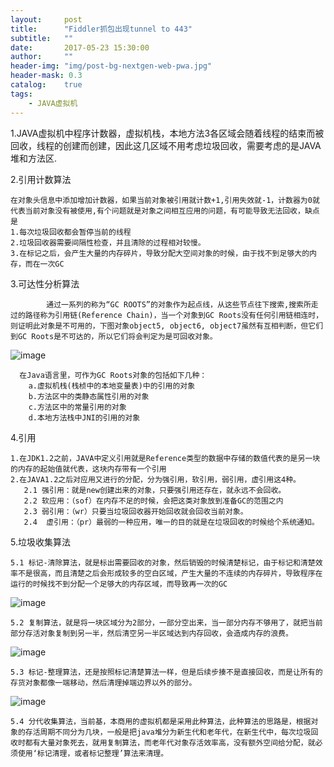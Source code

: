 ```yaml
---
layout:     post
title:      "Fiddler抓包出现tunnel to 443"
subtitle:   ""
date:       2017-05-23 15:30:00
author:     ""
header-img: "img/post-bg-nextgen-web-pwa.jpg"
header-mask: 0.3
catalog:    true
tags:
    - JAVA虚拟机
---
```

1.JAVA虚拟机中程序计数器，虚拟机栈，本地方法3各区域会随着线程的结束而被回收，线程的创建而创建，因此这几区域不用考虑垃圾回收，需要考虑的是JAVA堆和方法区.

2.引用计数算法

    在对象头信息中添加增加计数器，如果当前对象被引用就计数+1,引用失效就-1，计数器为0就代表当前对象没有被使用,有个问题就是对象之间相互应用的问题，有可能导致无法回收，缺点是
    1.每次垃圾回收都会暂停当前的线程
    2.垃圾回收器需要间隔性检查，并且清除的过程相对较慢。
    3.在标记之后，会产生大量的内存碎片，导致分配大空间对象的时候，由于找不到足够大的内存，而在一次GC


3.可达性分析算法

            通过一系列的称为“GC ROOTS”的对象作为起点线，从这些节点往下搜索,搜索所走过的路径称为引用链(Reference Chain)，当一个对象到GC Roots没有任何引用链相连时，则证明此对象是不可用的，下图对象object5, object6, object7虽然有互相判断，但它们到GC Roots是不可达的，所以它们将会判定为是可回收对象。


![image](http://wx2.sinaimg.cn/large/9f723435ly1ffm5rohlktj20lh0c6n1j.jpg)



      在Java语言里，可作为GC Roots对象的包括如下几种：
        a.虚拟机栈(栈桢中的本地变量表)中的引用的对象
        b.方法区中的类静态属性引用的对象
        c.方法区中的常量引用的对象
        d.本地方法栈中JNI的引用的对象



4.引用

    1.在JDK1.2之前，JAVA中定义引用就是Reference类型的数据中存储的数值代表的是另一块的内存的起始值就代表，这块内存带有一个引用
    2.在JAVA1.2之后对应用又进行的分配，分为强引用，软引用，弱引用，虚引用这4种。
       2.1 强引用：就是new创建出来的对象，只要强引用还存在，就永远不会回收。
       2.2 软应用：（sof）在内存不足的时候，会把这类对象放到准备GC的范围之内
       2.3 弱引用：（wr）只要当垃圾回收器开始回收就会回收当前对象。
       2.4  虚引用：（pr）最弱的一种应用，唯一的目的就是在垃圾回收的时候给个系统通知。


5.垃圾收集算法

    5.1 标记-清除算法，就是标出需要回收的对象，然后销毁的时候清楚标记，由于标记和清楚效率不是很高，而且清楚之后会形成较多的空白区域，产生大量的不连续的内存碎片，导致程序在运行的时候找不到分配一个足够大的内存区域，而导致再一次的GC


![image](http://ws2.sinaimg.cn/large/9f723435ly1ffu6ws1wcmj20ki0a6mzg.jpg)




    5.2 复制算法，就是将一块区域分为2部分，一部分空出来，当一部分内存不够用了，就把当前部分存活对象复制到另一半，然后清空另一半区域达到内存回收，会造成内存的浪费。


![image](http://wx3.sinaimg.cn/large/9f723435ly1ffu79cdrq5j20iq09y0vt.jpg)


    5.3 标记-整理算法，还是按照标记清楚算法一样，但是后续步揍不是直接回收，而是让所有的存货对象都像一端移动，然后清理掉端边界以外的部分。

![image](http://ws1.sinaimg.cn/large/9f723435ly1ffu99lz1zuj20jd0aj0v2.jpg)


    5.4 分代收集算法，当前基，本商用的虚拟机都是采用此种算法，此种算法的思路是，根据对象的存活周期不同分为几块，一般是把java堆分为新生代和老年代，在新生代中，每次垃圾回收时都有大量对象死去，就用复制算法，而老年代对象存活效率高，没有额外空间给分配，就必须使用‘标记清理，或者标记整理’算法来清理。